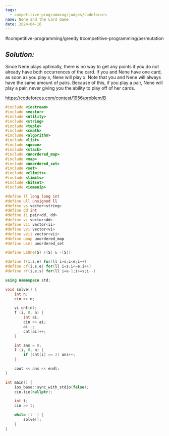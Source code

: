 ```yaml
---
tags:
  - competitive-programming/judges/codeforces
name: Nene and the Card Game
date: 2024-04-16
---
```

#competitive-programming/greedy #competitive-programming/permutation 
## _Solution:_
Since Nene plays optimally, there is no way to get any points if you do not already have both occurrences of the card. If you and Nene have one card, as soon as you play $x$, Nene will play $x$. Note that you and Nene will always have the same amount of pairs. Because of this, if you play a pair, Nene will play a pair, never giving you the ability to play off of her cards.

https://codeforces.com/contest/1956/problem/B
```cpp
#include <iostream>
#include <vector>
#include <utility>
#include <string>
#include <tuple>
#include <cmath>
#include <algorithm>
#include <list>
#include <queue>
#include <stack>
#include <unordered_map>
#include <map>
#include <unordered_set>
#include <set>
#include <climits>
#include <limits>
#include <bitset>
#include <iomanip>

#define ll long long int
#define ull unsigned ll
#define vs vector<string>
#define dd int
#define ii pair<dd, dd>
#define vi vector<dd>
#define vii vector<ii>
#define vvi vector<vi>
#define vvii vector<vii>
#define umap unordered_map
#define uset unordered_set

#define LSOne(S) ((S) & -(S))

#define f(i,s,e) for(ll i=s;i<e;i++)
#define cf(i,s,e) for(ll i=s;i<=e;i++)
#define rf(i,e,s) for(ll i=e-1;i>=s;i--)

using namespace std;

void solve() {
    int n;
    cin >> n;

    vi cnt(n);
    f (i, 0, n) {
        int ai;
        cin >> ai;
        ai--;
        cnt[ai]++;
    }

    int ans = 0;
    f (i, 0, n) {
        if (cnt[i] == 2) ans++;
    }

    cout << ans << endl;
}

int main() {
    ios_base::sync_with_stdio(false);
    cin.tie(nullptr);

    int t;
    cin >> t;

    while (t--) {
        solve();
    }
}
```